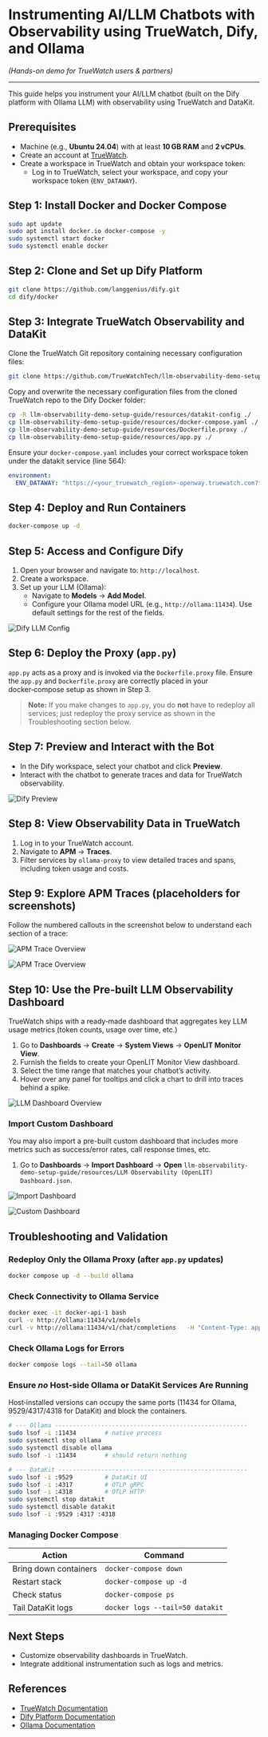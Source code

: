# Instrumenting AI/LLM Chatbots with Observability using TrueWatch, Dify, and Ollama
*(Hands-on demo for TrueWatch users & partners)*

---

This guide helps you instrument your AI/LLM chatbot (built on the Dify platform with Ollama LLM) with observability using TrueWatch and DataKit.

## Prerequisites

- Machine (e.g., **Ubuntu 24.04**) with at least **10 GB RAM** and **2 vCPUs**.  
- Create an account at [TrueWatch](https://id1-auth.truewatch.com/businessRegister).  
- Create a workspace in TrueWatch and obtain your workspace token:  
  - Log in to TrueWatch, select your workspace, and copy your workspace token (`ENV_DATAWAY`).

## Step 1: Install Docker and Docker Compose

```bash
sudo apt update
sudo apt install docker.io docker-compose -y
sudo systemctl start docker
sudo systemctl enable docker
```

## Step 2: Clone and Set up Dify Platform

```bash
git clone https://github.com/langgenius/dify.git
cd dify/docker
```

## Step 3: Integrate TrueWatch Observability and DataKit

Clone the TrueWatch Git repository containing necessary configuration files:

```bash
git clone https://github.com/TrueWatchTech/llm-observability-demo-setup-guide.git
```

Copy and overwrite the necessary configuration files from the cloned TrueWatch repo to the Dify Docker folder:

```bash
cp -R llm-observability-demo-setup-guide/resources/datakit-config ./
cp llm-observability-demo-setup-guide/resources/docker-compose.yaml ./
cp llm-observability-demo-setup-guide/resources/Dockerfile.proxy ./
cp llm-observability-demo-setup-guide/resources/app.py ./
```

Ensure your `docker-compose.yaml` includes your correct workspace token under the datakit service (line 564):

```yaml
environment:
  ENV_DATAWAY: "https://<your_truewatch_region>-openway.truewatch.com?token=<your_workspace_token>"
```

## Step 4: Deploy and Run Containers

```bash
docker-compose up -d
```

## Step 5: Access and Configure Dify

1. Open your browser and navigate to: `http://localhost`.  
2. Create a workspace.
3. Set up your LLM (Ollama):  
   - Navigate to **Models** → **Add Model**.  
   - Configure your Ollama model URL (e.g., `http://ollama:11434`). Use default settings for the rest of the fields.

![Dify LLM Config](./images/5.png)

## Step 6: Deploy the Proxy (`app.py`)

`app.py` acts as a proxy and is invoked via the `Dockerfile.proxy` file. Ensure the `app.py` and `Dockerfile.proxy` are correctly placed in your docker‑compose setup as shown in Step 3.

> **Note:** If you make changes to `app.py`, you do **not** have to redeploy all services; just redeploy the proxy service as shown in the Troubleshooting section below.

## Step 7: Preview and Interact with the Bot

- In the Dify workspace, select your chatbot and click **Preview**.  
- Interact with the chatbot to generate traces and data for TrueWatch observability.

![Dify Preview](./images/6.png)

## Step 8: View Observability Data in TrueWatch

1. Log in to your TrueWatch account.  
2. Navigate to **APM** → **Traces**.  
3. Filter services by `ollama-proxy` to view detailed traces and spans, including token usage and costs.

## Step 9: Explore APM Traces (placeholders for screenshots)

Follow the numbered callouts in the screenshot below to understand each section of a trace:

![APM Trace Overview](./images/1.png)

![APM Trace Overview](./images/2.png)

## Step 10: Use the Pre‑built LLM Observability Dashboard

TrueWatch ships with a ready‑made dashboard that aggregates key LLM usage metrics (token counts, usage over time, etc.)

1. Go to **Dashboards** → **Create** → **System Views** → **OpenLIT Monitor View**.
2. Furnish the fields to create your OpenLIT Monitor View dashboard.  
2. Select the time range that matches your chatbot’s activity.  
3. Hover over any panel for tooltips and click a chart to drill into traces behind a spike.

![LLM Dashboard Overview](./images/3.png)

### Import Custom Dashboard

You may also import a pre-built custom dashboard that includes more metrics such as success/error rates, call response times, etc.

1. Go to **Dashboards** → **Import Dashboard** → **Open** ``` llm-observability-demo-setup-guide/resources/LLM Observability (OpenLIT) Dashboard.json ```.

![Import Dashboard](./images/7.png)

![Custom Dashboard](./images/4.png)

## Troubleshooting and Validation

### Redeploy Only the Ollama Proxy (after `app.py` updates)

```bash
docker compose up -d --build ollama
```

### Check Connectivity to Ollama Service

```bash
docker exec -it docker-api-1 bash
curl -v http://ollama:11434/v1/models
curl -v http://ollama:11434/v1/chat/completions   -H "Content-Type: application/json"   -d '{"model":"llama3","messages":[{"role":"user","content":"ping"}]}'
```

### Check Ollama Logs for Errors

```bash
docker compose logs --tail=50 ollama
```

### Ensure *no* Host‑side Ollama or DataKit Services Are Running

Host‑installed versions can occupy the same ports (11434 for Ollama, 9529/4317/4318 for DataKit) and block the containers.

```bash
# --- Ollama ------------------------------------------------------
sudo lsof -i :11434        # native process
sudo systemctl stop ollama
sudo systemctl disable ollama
sudo lsof -i :11434        # should return nothing

# --- DataKit -----------------------------------------------------
sudo lsof -i :9529         # DataKit UI
sudo lsof -i :4317         # OTLP gRPC
sudo lsof -i :4318         # OTLP HTTP
sudo systemctl stop datakit
sudo systemctl disable datakit
sudo lsof -i :9529 :4317 :4318
```

### Managing Docker Compose

| Action               | Command                        |
|----------------------|--------------------------------|
| Bring down containers| `docker-compose down`          |
| Restart stack        | `docker-compose up -d`         |
| Check status         | `docker-compose ps`            |
| Tail DataKit logs    | `docker logs --tail=50 datakit` |

## Next Steps

- Customize observability dashboards in TrueWatch.  
- Integrate additional instrumentation such as logs and metrics.

## References

- [TrueWatch Documentation](https://docs.truewatch.com)  
- [Dify Platform Documentation](https://docs.dify.ai)  
- [Ollama Documentation](https://github.com/ollama/ollama)
